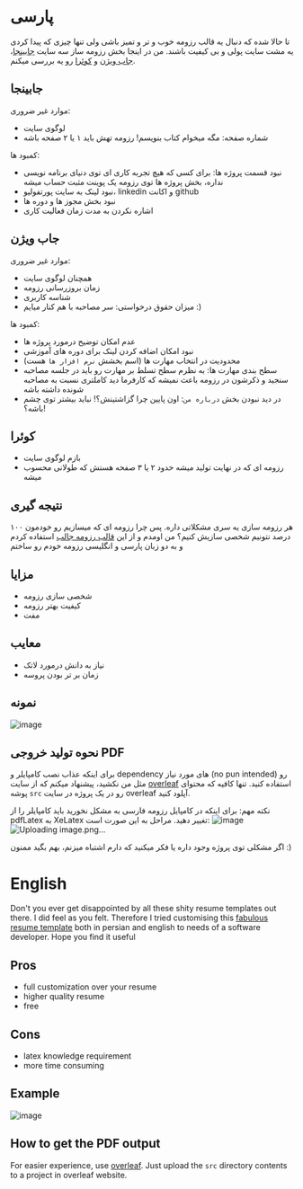 
# پارسی
تا حالا شده که دنبال یه قالب رزومه خوب و تر و تمیز باشی ولی تنها چیزی که پیدا کردی یه مشت سایت پولی و بی کیفیت باشند. من در اینجا بخش رزومه ساز سه سایت [جابینجا](https://jobinja.ir/)، [جاب ویژن](https://jobvision.ir/) و [کوئرا](https://quera.org/) رو یه بررسی میکنم.
## جابینجا
موارد غیر ضروری:
- لوگوی سایت
- شماره صفحه:‌ مگه میخوام کتاب بنویسم! رزومه تهش باید ۱ یا ۲ صفحه باشه

کمبود ها:
- نبود قسمت پروژه ها: برای کسی که هیچ تجربه کاری ای توی دنیای برنامه نویسی نداره، بخش پروژه ها توی رزومه یک پوینت مثبت حساب میشه
- نبود لینک به سایت پورتفولیو، linkedin و اکانت github
- نبود بخش مجوز ها و دوره ها
- اشاره نکردن به مدت زمان فعالیت کاری

## جاب ویژن
موارد غیر ضروری:
- همچنان لوگوی سایت
- زمان بروزرسانی رزومه
- شناسه کاربری
- میزان حقوق درخواستی: سر مصاحبه با هم کنار میایم :)

کمبود ها:
- عدم امکان توضیح درمورد پروژه ها
- نبود امکان اضافه کردن لینک برای دوره های آموزشی
- محدودیت در انتخاب مهارت ها (اسم بخشش `نرم افزار ها` هست)
- سطح بندی مهارت ها: به نظرم سطح تسلط بر مهارت رو باید در جلسه مصاحبه سنجید و ذکرشون در رزومه باعث نمیشه که کارفرما دید کاملتری نسبت به مصاحبه شونده داشته باشه
- در دید نبودن بخش `درباره من`: اون پایین چرا گزاشتینش؟! نباید بیشتر توی چشم باشه؟!

## کوئرا
- بازم لوگوی سایت
- رزومه ای که در نهایت تولید میشه حدود ۲ یا ۳ صفحه هستش که طولانی محسوب میشه

## نتیجه گیری
هر رزومه سازی یه سری مشکلاتی داره. پس چرا رزومه ای که میسازیم رو خودمون ۱۰۰ درصد نتونیم شخصی سازیش کنیم؟
من اومدم و از این [قالب رزومه جالب](https://github.com/liantze/AltaCV) استفاده کردم و به دو زبان پارسی و انگلیسی رزومه خودم رو ساختم
## مزایا
- شخصی سازی رزومه
- کیفیت بهتر رزومه
- مفت
## معایب
- نیاز به دانش درمورد لاتک
- زمان بر تر بودن پروسه
## نمونه
![image](https://github.com/user-attachments/assets/5756fa90-f765-4bca-aa4f-baccdf0ab87b)
## نحوه تولید خروجی PDF
برای اینکه عذاب نصب کامپایلر و dependency های مورد نیاز (no pun intended) رو مثل من نکشید، پیشنهاد میکنم که از سایت [overleaf](https://www.overleaf.com/) استفاده کنید. تنها کافیه که محتوای پوشه `src` رو در یک پروژه در سایت overleaf آپلود کنید.

نکته مهم:
برای اینکه در کامپایل رزومه فارسی به مشکل نخورید باید کامپایلر را از pdfLatex به XeLatex تغییر دهید. مراحل به این صورت است:
![image](https://github.com/user-attachments/assets/2ccbaa7c-9303-4195-99f6-4b453b6f7db3)
![Uploading image.png…]()




اگر مشکلی توی پروژه وجود داره یا فکر میکنید که دارم اشتباه میزنم، بهم بگید
ممنون :)







# English
Don't you ever get disappointed by all these shity resume templates out there. I did feel as you felt. 
Therefore I tried customising this [fabulous resume template](https://github.com/liantze/AltaCV) both in persian and english to needs of a software developer.
Hope you find it useful

## Pros
- full customization over your resume
- higher quality resume
- free
## Cons
- latex knowledge requirement
- more time consuming
## Example
![image](https://github.com/user-attachments/assets/1f2ac050-1049-4582-8a03-034991dc84b7)
## How to get the PDF output
For easier experience, use [overleaf](https://www.overleaf.com/). Just upload the `src` directory contents to a project in overleaf website.

